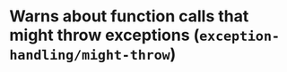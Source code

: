 # Warns about function calls that might throw exceptions (`exception-handling/might-throw`)

<!-- end auto-generated rule header -->
